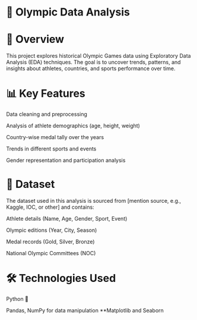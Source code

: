 # 🏅 Olympic Data Analysis 

# 📌 Overview

This project explores historical Olympic Games data using Exploratory Data Analysis (EDA) techniques.
The goal is to uncover trends, patterns, and insights about athletes, countries, and sports performance over time.

# 📊 Key Features

Data cleaning and preprocessing

Analysis of athlete demographics (age, height, weight)

Country-wise medal tally over the years

Trends in different sports and events

Gender representation and participation analysis

# 📂 Dataset

The dataset used in this analysis is sourced from [mention source, e.g., Kaggle, IOC, or other] and contains:

Athlete details (Name, Age, Gender, Sport, Event)

Olympic editions (Year, City, Season)

Medal records (Gold, Silver, Bronze)

National Olympic Committees (NOC)

# 🛠️ Technologies Used

Python 🐍

Pandas, NumPy for data manipulation
**Matplotlib and Seaborn
